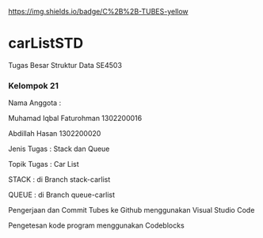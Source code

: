 https://img.shields.io/badge/C%2B%2B-TUBES-yellow


# carListSTD
Tugas Besar Struktur Data SE4503 

### Kelompok 21

Nama Anggota :

Muhamad Iqbal Faturohman
1302200016

Abdillah Hasan
1302200020

Jenis Tugas : Stack dan Queue

Topik Tugas : Car List

STACK : di Branch stack-carlist

QUEUE : di Branch queue-carlist

Pengerjaan dan Commit Tubes ke Github menggunakan Visual Studio Code

Pengetesan kode program menggunakan Codeblocks
